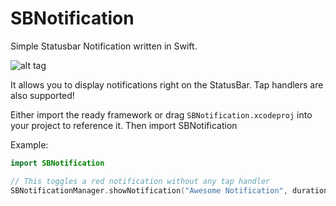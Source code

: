 # SBNotification
Simple Statusbar Notification written in Swift.

![alt tag](https://www.idoodler.de/resources/SBNotification.gif)

It allows you to display notifications right on the StatusBar. Tap handlers are also supported!

Either import the ready framework or drag `SBNotification.xcodeproj` into your project to reference it.
Then import SBNotification

Example:

```swift
import SBNotification

// This toggles a red notification without any tap handler
SBNotificationManager.showNotification("Awesome Notification", duration: 20, type: .error)
```
